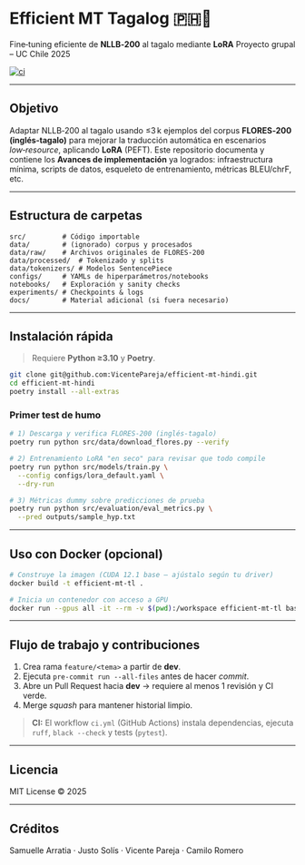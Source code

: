 # Efficient MT Tagalog  🇵🇭🚀

Fine‑tuning eficiente de **NLLB‑200** al tagalo mediante **LoRA**
Proyecto grupal – UC Chile 2025

[![ci](https://github.com/VicentePareja/efficient-mt-tagalo/actions/workflows/ci.yml/badge.svg)](https://github.com/VicentePareja/efficient-mt-tagalo/actions/workflows/ci.yml)

---

## Objetivo

Adaptar NLLB‑200 al tagalo usando ≤3 k ejemplos del corpus **FLORES‑200 (inglés‑tagalo)** para mejorar la traducción automática en escenarios *low‑resource*, aplicando **LoRA** (PEFT).
Este repositorio documenta y contiene los **Avances de implementación** ya logrados: infraestructura mínima, scripts de datos, esqueleto de entrenamiento, métricas BLEU/chrF, etc.

---

## Estructura de carpetas

```text
src/         # Código importable
data/        # (ignorado) corpus y procesados
data/raw/    # Archivos originales de FLORES‑200
data/processed/  # Tokenizado y splits
data/tokenizers/ # Modelos SentencePiece
configs/     # YAMLs de hiperparámetros/notebooks
notebooks/   # Exploración y sanity checks
experiments/ # Checkpoints & logs
docs/        # Material adicional (si fuera necesario)
```

---

## Instalación rápida

> Requiere **Python ≥3.10** y **Poetry**.

```bash
git clone git@github.com:VicentePareja/efficient-mt-hindi.git
cd efficient-mt-hindi
poetry install --all-extras
```

### Primer test de humo

```bash
# 1) Descarga y verifica FLORES‑200 (inglés‑tagalo)
poetry run python src/data/download_flores.py --verify

# 2) Entrenamiento LoRA "en seco" para revisar que todo compile
poetry run python src/models/train.py \
  --config configs/lora_default.yaml \
  --dry-run

# 3) Métricas dummy sobre predicciones de prueba
poetry run python src/evaluation/eval_metrics.py \
  --pred outputs/sample_hyp.txt
```

---

## Uso con Docker (opcional)

```bash
# Construye la imagen (CUDA 12.1 base — ajústalo según tu driver)
docker build -t efficient-mt-tl .

# Inicia un contenedor con acceso a GPU
docker run --gpus all -it --rm -v $(pwd):/workspace efficient-mt-tl bash
```

---

## Flujo de trabajo y contribuciones

1. Crea rama `feature/<tema>` a partir de **dev**.
2. Ejecuta `pre-commit run --all-files` antes de hacer *commit*.
3. Abre un Pull Request hacia **dev** → requiere al menos 1 revisión y CI verde.
4. Merge *squash* para mantener historial limpio.

> **CI:** El workflow `ci.yml` (GitHub Actions) instala dependencias, ejecuta `ruff`, `black --check` y tests (`pytest`).

---

## Licencia

MIT License © 2025

---

## Créditos

Samuelle Arratia · Justo Solís · Vicente Pareja · Camilo Romero
